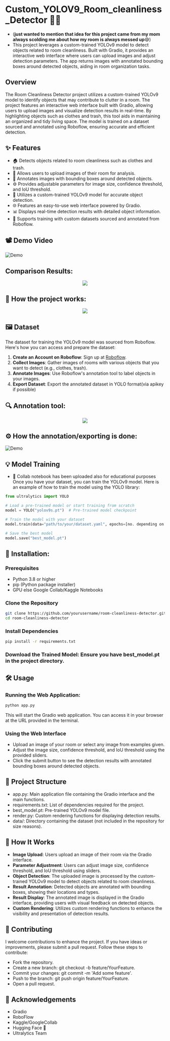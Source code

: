 # Custom_YOLOV9_Room_cleanliness_Detector 🤖🧹
- (**just wanted to mention that idea for this project came from my mom always scolding me about how my room is always messed up**😅)
- This project leverages a custom-trained YOLOv9 model to detect objects related to room cleanliness. Built with Gradio, it provides an interactive web interface where users can upload images and adjust detection parameters. The app returns images with annotated bounding boxes around detected objects, aiding in room organization tasks.

## Overview
The Room Cleanliness Detector project utilizes a custom-trained YOLOv9 model to identify objects that may contribute to clutter in a room. The project features an interactive web interface built with Gradio, allowing users to upload images and visualize detection results in real-time. By highlighting objects such as clothes and trash, this tool aids in maintaining an organized and tidy living space. The model is trained on a dataset sourced and annotated using Roboflow, ensuring accurate and efficient detection.

## ✨ Features

- 🏠 Detects objects related to room cleanliness such as clothes and trash.
- 📸 Allows users to upload images of their room for analysis.
- 🎨 Annotates images with bounding boxes around detected objects.
- ⚙️ Provides adjustable parameters for image size, confidence threshold, and IoU threshold.
- 🤖 Utilizes a custom-trained YOLOv9 model for accurate object detection.
- 🌐 Features an easy-to-use web interface powered by Gradio.
- 📊 Displays real-time detection results with detailed object information.
- 💾 Supports training with custom datasets sourced and annotated from Roboflow.

## 📽️ Demo Video

![Demo](Demo3.gif)

## Comparison Results:
<p align="center">
<img src="custom_yolov9_room_cleanliness_model_comparison.jpg" />
</p>

## 🧠 How the project works:

<p align="center">
<img src="flowchart.png" />
</p>

## 🖼 Dataset

The dataset for training the YOLOv9 model was sourced from Roboflow. Here's how you can access and prepare the dataset:

1. **Create an Account on Roboflow**: Sign up at [Roboflow](https://roboflow.com/).
2. **Collect Images**: Gather images of rooms with various objects that you want to detect (e.g., clothes, trash).
3. **Annotate Images**: Use Roboflow's annotation tool to label objects in your images.
4. **Export Dataset**: Export the annotated dataset in YOLO format(via apikey if possible)

## 🔍 Annotation tool:
<p align="center">
<img src="roboflow.png" />
</p>

## ⚙ How the annotation/exporting is done:

![Demo](Demo4.gif)

## 💡 Model Training
- 📒 Collab notebook has been uploaded also for educational purposes
Once you have your dataset, you can train the YOLOv9 model. Here is an example of how to train the model using the YOLO library:
```python
from ultralytics import YOLO

# Load a pre-trained model or start training from scratch
model = YOLO("yolov9s.pt")  # Pre-trained model checkpoint

# Train the model with your dataset
model.train(data="path/to/your/dataset.yaml", epochs=[no. depending on hyperparameters])

# Save the best model
model.save("best_model.pt")

```

## 🚀 Installation:
### Prerequisites

- Python 3.8 or higher
- pip (Python package installer)
- GPU else Google Collab/Kaggle Notebooks

### Clone the Repository

```bash
git clone https://github.com/yourusername/room-cleanliness-detector.git
cd room-cleanliness-detector

```

### Install Dependencies
```bash
pip install -r requirements.txt
```

### Download the Trained Model: Ensure you have best_model.pt in the project directory.

## 🛠️ Usage
### Running the Web Application:
```bash
python app.py
```
This will start the Gradio web application. You can access it in your browser at the URL provided in the terminal.
### Using the Web Interface
- Upload an image of your room or select any image from examples given.
- Adjust the image size, confidence threshold, and IoU threshold using the provided sliders.
- Click the submit button to see the detection results with annotated bounding boxes around detected objects.

## 📂 Project Structure
- app.py: Main application file containing the Gradio interface and the main functions.
- requirements.txt: List of dependencies required for the project.
- best_model.pt: Pre-trained YOLOv9 model file.
- render.py: Custom rendering functions for displaying detection results.
- data/: Directory containing the dataset (not included in the repository for size reasons).

## 🧠 How It Works
- **Image Upload**: Users upload an image of their room via the Gradio interface.
- **Parameter Adjustment**: Users can adjust image size, confidence threshold, and IoU threshold using sliders.
- **Object Detection**: The uploaded image is processed by the custom-trained YOLOv9 model to detect objects related to room cleanliness.
- **Result Annotation**: Detected objects are annotated with bounding boxes, showing their locations and types.
- **Result Display**: The annotated image is displayed in the Gradio interface, providing users with visual feedback on detected objects.
- **Custom Rendering**: Utilizes custom rendering functions to enhance the visibility and presentation of detection results.

## 🤝 Contributing
I welcome contributions to enhance the project. If you have ideas or improvements, please submit a pull request. Follow these steps to contribute:

- Fork the repository.
- Create a new branch: git checkout -b feature/YourFeature.
- Commit your changes: git commit -m 'Add some feature'.
- Push to the branch: git push origin feature/YourFeature.
- Open a pull request.

## 🙏 Acknowledgements
- Gradio
- RoboFlow
- Kaggle/GoogleCollab
- Hugging Face 🤗
- Ultralytics Team
